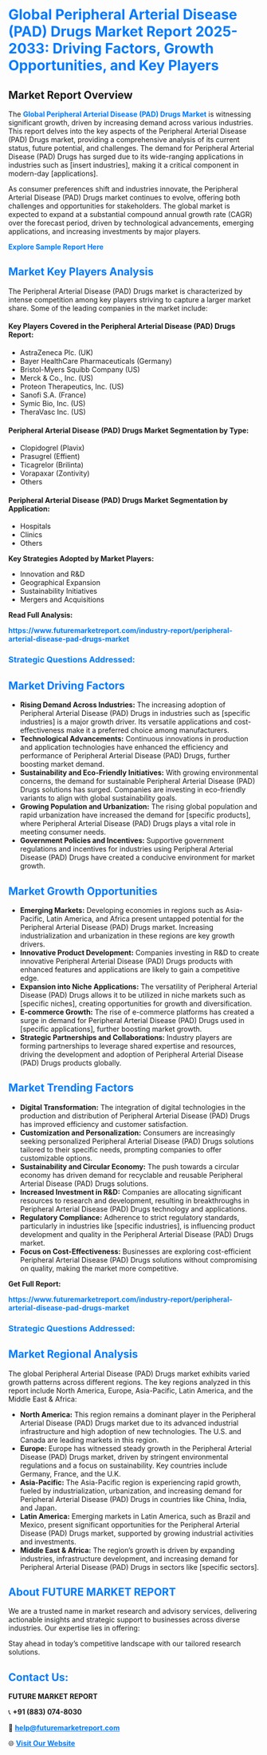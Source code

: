 <h1 style="color: #007BFF;">Global Peripheral Arterial Disease (PAD) Drugs Market Report 2025-2033: Driving Factors, Growth Opportunities, and Key Players</h1>

<section id="overview">
<h2>Market Report Overview</h2>
<p>The <a href="https://www.futuremarketreport.com/industry-report/peripheral-arterial-disease-pad-drugs-market" style="color: #007BFF; text-decoration: none;"><strong>Global Peripheral Arterial Disease (PAD) Drugs Market</strong></a> is witnessing significant growth, driven by increasing demand across various industries. This report delves into the key aspects of the Peripheral Arterial Disease (PAD) Drugs market, providing a comprehensive analysis of its current status, future potential, and challenges. The demand for Peripheral Arterial Disease (PAD) Drugs has surged due to its wide-ranging applications in industries such as [insert industries], making it a critical component in modern-day [applications].</p>
<p>As consumer preferences shift and industries innovate, the Peripheral Arterial Disease (PAD) Drugs market continues to evolve, offering both challenges and opportunities for stakeholders. The global market is expected to expand at a substantial compound annual growth rate (CAGR) over the forecast period, driven by technological advancements, emerging applications, and increasing investments by major players.</p>
</section>

<section id="overview">
<p><a href="https://www.futuremarketreport.com/request-sample/reportId=59305" style="color: #007BFF; text-decoration: none;"><strong>Explore Sample Report Here</strong></a></p>
</section>

<section id="key-players">
<h2 style="color: #007BFF;">Market Key Players Analysis</h2>
<p>The Peripheral Arterial Disease (PAD) Drugs market is characterized by intense competition among key players striving to capture a larger market share. Some of the leading companies in the market include:</p>
<h4>Key Players Covered in the Peripheral Arterial Disease (PAD) Drugs Report:</h4>
<ul><li>AstraZeneca Plc. (UK)</li><li>Bayer HealthCare Pharmaceuticals (Germany)</li><li>Bristol-Myers Squibb Company (US)</li><li>Merck &amp; Co., Inc. (US)</li><li>Proteon Therapeutics, Inc. (US)</li><li>Sanofi S.A. (France)</li><li>Symic Bio, Inc. (US)</li><li>TheraVasc Inc. (US)</li></ul>
<h4>Peripheral Arterial Disease (PAD) Drugs Market Segmentation by Type:</h4>
<ul><li>Clopidogrel (Plavix)</li><li>Prasugrel (Effient)</li><li>Ticagrelor (Brilinta)</li><li>Vorapaxar (Zontivity)</li><li>Others</li></ul>

<h4>Peripheral Arterial Disease (PAD) Drugs Market Segmentation by Application:</h4>
<ul><li>Hospitals</li><li>Clinics</li><li>Others</li></ul>
<p><strong>Key Strategies Adopted by Market Players:</strong></p>
<ul>
<li>Innovation and R&D</li>
<li>Geographical Expansion</li>
<li>Sustainability Initiatives</li>
<li>Mergers and Acquisitions</li>
</ul>
</section>

<section>
<p><strong>Read Full Analysis: </strong></p><a href="https://www.futuremarketreport.com/industry-report/peripheral-arterial-disease-pad-drugs-market" style="color: #007BFF; text-decoration: none;"><strong>https://www.futuremarketreport.com/industry-report/peripheral-arterial-disease-pad-drugs-market</strong></a>
<h3 style="color: #007BFF;">Strategic Questions Addressed:</h3>
</section>

<section id="driving-factors">
<h2 style="color: #007BFF;">Market Driving Factors</h2>
<ul>
<li><strong>Rising Demand Across Industries:</strong> The increasing adoption of Peripheral Arterial Disease (PAD) Drugs in industries such as [specific industries] is a major growth driver. Its versatile applications and cost-effectiveness make it a preferred choice among manufacturers.</li>
<li><strong>Technological Advancements:</strong> Continuous innovations in production and application technologies have enhanced the efficiency and performance of Peripheral Arterial Disease (PAD) Drugs, further boosting market demand.</li>
<li><strong>Sustainability and Eco-Friendly Initiatives:</strong> With growing environmental concerns, the demand for sustainable Peripheral Arterial Disease (PAD) Drugs solutions has surged. Companies are investing in eco-friendly variants to align with global sustainability goals.</li>
<li><strong>Growing Population and Urbanization:</strong> The rising global population and rapid urbanization have increased the demand for [specific products], where Peripheral Arterial Disease (PAD) Drugs plays a vital role in meeting consumer needs.</li>
<li><strong>Government Policies and Incentives:</strong> Supportive government regulations and incentives for industries using Peripheral Arterial Disease (PAD) Drugs have created a conducive environment for market growth.</li>
</ul>
</section>

<section id="growth-opportunities">
<h2 style="color: #007BFF;">Market Growth Opportunities</h2>
<ul>
<li><strong>Emerging Markets:</strong> Developing economies in regions such as Asia-Pacific, Latin America, and Africa present untapped potential for the Peripheral Arterial Disease (PAD) Drugs market. Increasing industrialization and urbanization in these regions are key growth drivers.</li>
<li><strong>Innovative Product Development:</strong> Companies investing in R&D to create innovative Peripheral Arterial Disease (PAD) Drugs products with enhanced features and applications are likely to gain a competitive edge.</li>
<li><strong>Expansion into Niche Applications:</strong> The versatility of Peripheral Arterial Disease (PAD) Drugs allows it to be utilized in niche markets such as [specific niches], creating opportunities for growth and diversification.</li>
<li><strong>E-commerce Growth:</strong> The rise of e-commerce platforms has created a surge in demand for Peripheral Arterial Disease (PAD) Drugs used in [specific applications], further boosting market growth.</li>
<li><strong>Strategic Partnerships and Collaborations:</strong> Industry players are forming partnerships to leverage shared expertise and resources, driving the development and adoption of Peripheral Arterial Disease (PAD) Drugs products globally.</li>
</ul>
</section>

<section id="trending-factors">
<h2 style="color: #007BFF;">Market Trending Factors</h2>
<ul>
<li><strong>Digital Transformation:</strong> The integration of digital technologies in the production and distribution of Peripheral Arterial Disease (PAD) Drugs has improved efficiency and customer satisfaction.</li>
<li><strong>Customization and Personalization:</strong> Consumers are increasingly seeking personalized Peripheral Arterial Disease (PAD) Drugs solutions tailored to their specific needs, prompting companies to offer customizable options.</li>
<li><strong>Sustainability and Circular Economy:</strong> The push towards a circular economy has driven demand for recyclable and reusable Peripheral Arterial Disease (PAD) Drugs solutions.</li>
<li><strong>Increased Investment in R&D:</strong> Companies are allocating significant resources to research and development, resulting in breakthroughs in Peripheral Arterial Disease (PAD) Drugs technology and applications.</li>
<li><strong>Regulatory Compliance:</strong> Adherence to strict regulatory standards, particularly in industries like [specific industries], is influencing product development and quality in the Peripheral Arterial Disease (PAD) Drugs market.</li>
<li><strong>Focus on Cost-Effectiveness:</strong> Businesses are exploring cost-efficient Peripheral Arterial Disease (PAD) Drugs solutions without compromising on quality, making the market more competitive.</li>
</ul>
</section>

<section>
<p><strong>Get Full Report: </strong></p><a href="https://www.futuremarketreport.com/industry-report/peripheral-arterial-disease-pad-drugs-market" style="color: #007BFF; text-decoration: none;"><strong>https://www.futuremarketreport.com/industry-report/peripheral-arterial-disease-pad-drugs-market</strong></a>
<h3 style="color: #007BFF;">Strategic Questions Addressed:</h3>
</section>


<section id="regional-analysis">
<h2 style="color: #007BFF;">Market Regional Analysis</h2>
<p>The global Peripheral Arterial Disease (PAD) Drugs market exhibits varied growth patterns across different regions. The key regions analyzed in this report include North America, Europe, Asia-Pacific, Latin America, and the Middle East & Africa:</p>
<ul>
<li><strong>North America:</strong> This region remains a dominant player in the Peripheral Arterial Disease (PAD) Drugs market due to its advanced industrial infrastructure and high adoption of new technologies. The U.S. and Canada are leading markets in this region.</li>
<li><strong>Europe:</strong> Europe has witnessed steady growth in the Peripheral Arterial Disease (PAD) Drugs market, driven by stringent environmental regulations and a focus on sustainability. Key countries include Germany, France, and the U.K.</li>
<li><strong>Asia-Pacific:</strong> The Asia-Pacific region is experiencing rapid growth, fueled by industrialization, urbanization, and increasing demand for Peripheral Arterial Disease (PAD) Drugs in countries like China, India, and Japan.</li>
<li><strong>Latin America:</strong> Emerging markets in Latin America, such as Brazil and Mexico, present significant opportunities for the Peripheral Arterial Disease (PAD) Drugs market, supported by growing industrial activities and investments.</li>
<li><strong>Middle East & Africa:</strong> The region’s growth is driven by expanding industries, infrastructure development, and increasing demand for Peripheral Arterial Disease (PAD) Drugs in sectors like [specific sectors].</li>
</ul>
</section>

<footer>
<h2 style="color: #007BFF;">About FUTURE MARKET REPORT</h2>
<p>We are a trusted name in market research and advisory services, delivering actionable insights and strategic support to businesses across diverse industries. Our expertise lies in offering:</p>

<p>Stay ahead in today’s competitive landscape with our tailored research solutions.</p>

<h2 style="color: #007BFF;">Contact Us:</h2>
<p><strong>FUTURE MARKET REPORT</strong></p>
<p>📞 <strong>+91 (883) 074-8030</strong></p>
<p>📧 <strong><a href="mailto:help@futuremarketreport.com" style="color: #007BFF;">help@futuremarketreport.com</a></strong></p>
<p>🌐 <strong><a href="https://www.futuremarketreport.com/" style="color: #007BFF;">Visit Our Website</a></strong></p>
</footer>